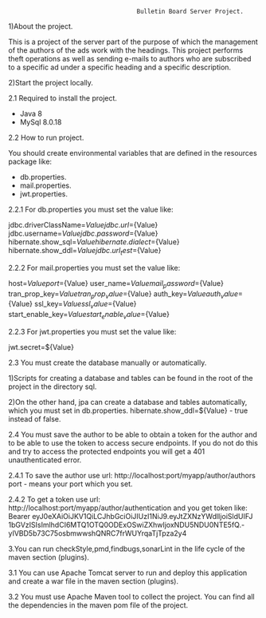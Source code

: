                                         Bulletin Board Server Project.
                
1)About the project.
               
This is a project of the server part of the purpose of which the management 
of the authors of the ads work with the headings.
This project performs theft operations as well as sending e-mails
to authors who are subscribed to a specific ad under a specific heading and
a specific description.

2)Start the project locally.

2.1 Required to install the project.

* Java 8
* MySql 8.0.18

2.2 How to run project.

You should create environmental variables that are defined in 
the resources package like:

* db.properties.
* mail.properties.
* jwt.properties.

2.2.1 For db.properties you must set the value like:

jdbc.driverClassName=${Value}
jdbc.url=${Value}
jdbc.username=${Value}
jdbc.password=${Value}
hibernate.show_sql=${Value}
hibernate.dialect=${Value}
hibernate.show_ddl=${Value}
jdbc.url_test=${Value}

2.2.2 For mail.properties you must set the value like:

host=${Value}
port=${Value}
user_name=${Value}
mail_password=${Value}
tran_prop_key=${Value}
tran_prop_value=${Value}
auth_key=${Value}
auth_value=${Value}
ssl_key=${Value}
ssl_value=${Value}
start_enable_key=${Value}
start_enable_value=${Value}

2.2.3 For jwt.properties you must set the value like:

jwt.secret=${Value}

2.3 You must create the database manually or automatically.

1)Scripts for creating a database and tables can be found in the root of the project
in the directory sql.

2)On the other hand, jpa can create a database and tables automatically,
which you must set in db.properties.
hibernate.show_ddl=${Value} - true instead of false.


2.4 You must save the author to be able to obtain a token for the author and
to be able to use the token to access secure endpoints.
If you do not do this and try to access the protected endpoints you will get a 401
unauthenticated error.

2.4.1 To save the author use url: http://localhost:port/myapp/author/authors
port - means your port which you set.

2.4.2 To get a token use url: http://localhost:port/myapp/author/authentication
and you get token like: Bearer eyJ0eXAiOiJKV1QiLCJhbGciOiJIUzI1NiJ9.eyJtZXNzYWdlIjoiSldUIFJ
1bGVzISIsImlhdCI6MTQ1OTQ0ODExOSwiZXhwIjoxNDU5NDU0NTE5fQ.-yIVBD5b73C75osbmwwshQNRC7frWUYrqaTjTpza2y4


3.You can run checkStyle,pmd,findbugs,sonarLint in the life cycle of the maven section (plugins).

3.1 You can use Apache Tomcat server to run and deploy this application and
create a war file in the maven section (plugins).

3.2 You must use Apache Maven tool to collect the project. 
You can find all the dependencies in the maven pom file of the project.
             
